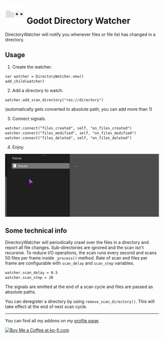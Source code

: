 # <img src="https://github.com/KoBeWi/Godot-Directory-Watcher/blob/master/Media/Icon.png" width="64" height="64"> Godot Directory Watcher

DirectoryWatcher will notify you whenever files or file list has changed in a directory.

## Usage

1. Create the watcher.
```GDScript
var watcher = DirectoryWatcher.new()
add_child(watcher)
```

2. Add a directory to watch.
```GDScript
watcher.add_scan_directory("res://directory")
```
(automatically gets converted to absolute path; you can add more than 1)

3. Connect signals.
```GDScript
watcher.connect("files_created", self, "on_files_created")
watcher.connect("files_modified", self, "on_files_modified")
watcher.connect("files_deleted", self, "on_files_deleted")
```

4. Enjoy.

![](https://github.com/KoBeWi/Godot-Directory-Watcher/blob/master/Media/ReadmeShowcase.gif)

## Some technical info

DirectoryWatcher will periodically crawl over the files in a directory and report all file changes. Sub-directories are ignored and the scan isn't recursive. To reduce I/O operations, the scan runs every second and scans 50 files per frame inside `_process()` method. Rate of scan and files per frame are configurable with `scan_delay` and `scan_step` variables.
```GDScript
watcher.scan_delay = 0.5
watcher.scan_step = 20
```
The signals are emitted at the end of a scan cycle and files are passed as absolute paths.

You can deregister a directory by using `remove_scan_directory()`. This will take effect at the end of next scan cycle.

___
You can find all my addons on my [profile page](https://github.com/KoBeWi).

<a href='https://ko-fi.com/W7W7AD4W4' target='_blank'><img height='36' style='border:0px;height:36px;' src='https://cdn.ko-fi.com/cdn/kofi1.png?v=3' border='0' alt='Buy Me a Coffee at ko-fi.com' /></a>
